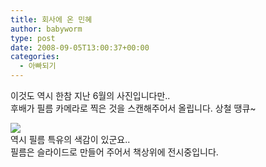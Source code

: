 ```yaml
---
title: 회사에 온 민혜
author: babyworm
type: post
date: 2008-09-05T13:00:37+00:00
categories:
  - 아빠되기
---
```

이것도 역시 한참 지난 6월의 사진입니다만..<br>
후배가 필름 카메라로 찍은 것을 스캔해주어서 올립니다. 상철 땡큐~

<img decoding="async" src="https://i0.wp.com/babyworm.net/wordpress/wp-content/uploads/1/ik240000000001.jpg?w=625"  data-recalc-dims="1" /><br>
역시 필름 특유의 색감이 있군요..<br>
필름은 슬라이드로 만들어 주어서 책상위에 전시중입니다.
